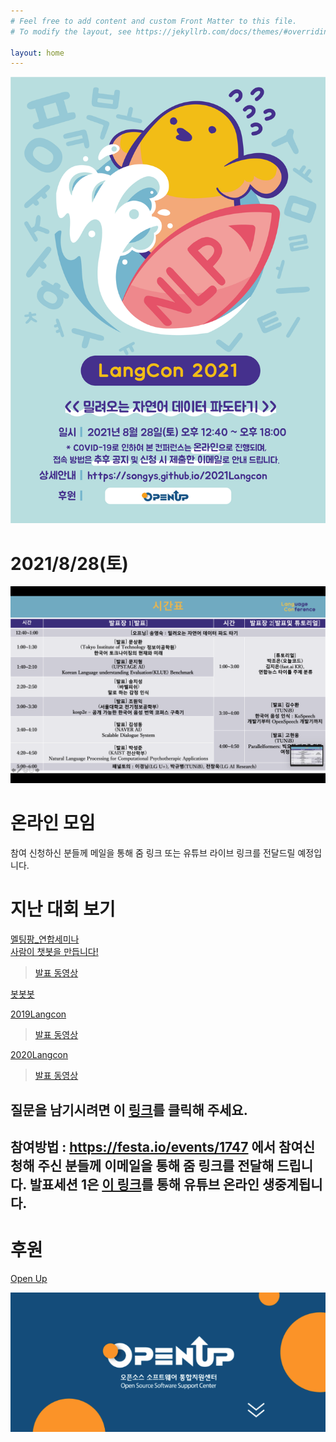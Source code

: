 ```yaml
---
# Feel free to add content and custom Front Matter to this file.
# To modify the layout, see https://jekyllrb.com/docs/themes/#overriding-theme-defaults

layout: home
---
```


                  


<img src="./pic/poster.png" width="800"><BR>



#  2021/8/28(토)                             
                       
     
 <img src="./pic/timetable.png" width="800"><BR>                     

# 온라인 모임
참여 신청하신 분들께 메일을 통해 줌 링크 또는 유튜브 라이브 링크를 전달드릴 예정입니다.         


# 지난 대회 보기          
[멜팅팡_연합세미나](https://www.onoffmix.com/event/110570)                   
[사람이 챗봇을 만듭니다!](https://www.onoffmix.com/event/124842)            
 >[발표 동영상](https://www.youtube.com/playlist?list=PLqkITFr6P-oRQu0OJCIqHuff-ubbCkWlL)                   

[봇봇봇](https://www.onoffmix.com/event/89407) 

[2019Langcon](https://songys.github.io/2019LangCon/)           
>[발표 동영상](https://www.youtube.com/playlist?list=PLqkITFr6P-oSpBGJY4ZW0hBDW6wd_a8gG)       
              
[2020Langcon](https://songys.github.io/2020LangconOnOff/)    
>[발표 동영상](https://www.youtube.com/playlist?list=PLqkITFr6P-oRTpBB7GZB7zRq70RQ4Brqt)       

## 질문을 남기시려면 이 [링크](https://forms.gle/BjqLLcLKsC4GUPzq6)를 클릭해 주세요.


## 참여방법 : https://festa.io/events/1747 에서 참여신청해 주신 분들께 이메일을 통해 줌 링크를 전달해 드립니다. 발표세션 1은 [이 링크](https://youtu.be/Jzez288qOaI)를 통해 유튜브 온라인 생중계됩니다.     

# 후원                       

[Open Up](https://www.oss.kr/oss_intro)            

<img src="./pic/open.png" width="600"><BR>







